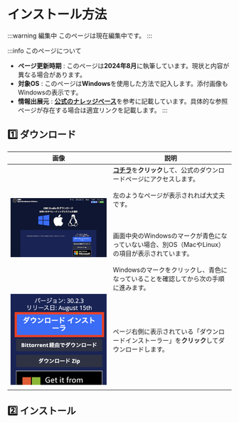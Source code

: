# インストール方法

:::warning 編集中
このページは現在編集中です。
:::

:::info このページについて
- **ページ更新時期** : このページは**2024年8月**に執筆しています。現状と内容が異なる場合があります。
- **対象OS** : このページは**Windows**を使用した方法で記入します。添付画像もWindowsの表示です。
- **情報出展元** : [**公式のナレッジベース**](https://obsproject.com/kb/)を参考に記載しています。具体的な参照ページが存在する場合は適宜リンクを記載します。
:::

## 1️⃣ ダウンロード

| 画像 | 説明 |
| --- | --- |
| ![obs_dawnload_page](obs_dawnload_page.png) | [**コチラ**](https://obsproject.com/ja/download)を**クリック**して、公式のダウンロードページにアクセスします。 <br></br>左のようなページが表示されれば大丈夫です。<br></br><br></br> 画面中央のWindowsのマークが青色になっていない場合、別OS（MacやLinux）の項目が表示されています。<br></br>Windowsのマークをクリックし、青色になっていることを確認してから次の手順に進みます。|
|![obs_dawnload_installer](obs_dawnload_installer.png) |ページ右側に表示されている「ダウンロードインストーラー」を**クリック**してダウンロードします。|
|||

## 2️⃣ インストール
